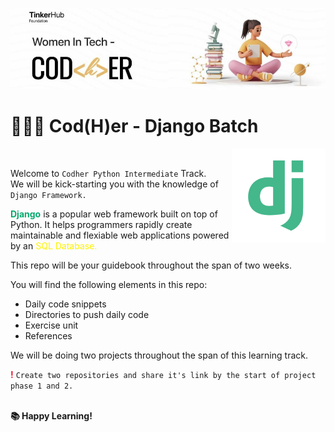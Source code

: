 <img src = "assets/header.png" style="flex-shrink: 0;
    min-width: 100%;
    min-height: 100%"></img>

<h1><b>👩🏻‍💻 Cod(H)er - Django Batch</h1></b>

<p>
   <img src="assets/django-icon.png" | width = 150 align="right"> <br> 
</p>

Welcome to `Codher Python Intermediate` Track. <br>
We will be kick-starting you with the knowledge of `Django Framework.` <br>

<p>
<span style="font-weight:bold; color: #04AA6D">Django</span> is a popular web framework built on top of Python. It helps programmers rapidly create maintainable and flexiable web applications powered by an <span style="color: #FEF200">SQL Database.</span>
</p>

This repo will be your guidebook throughout the span of two weeks. <br>

You will find the following elements in this repo: <br>
<ul>
    <li>Daily code snippets</li>
    <li>Directories to push daily code</li>
    <li>Exercise unit</li>
    <li>References</li>
</ul>

We will be doing two projects throughout the span of this learning track. </br>

<span style="font-weight:bold; color: #ED1A30">!</span> `Create two repositories and share it's link by the start of project phase 1 and 2.`
<br>
<br>

<span style="font-weight:bold">📚 Happy Learning!</span> 
